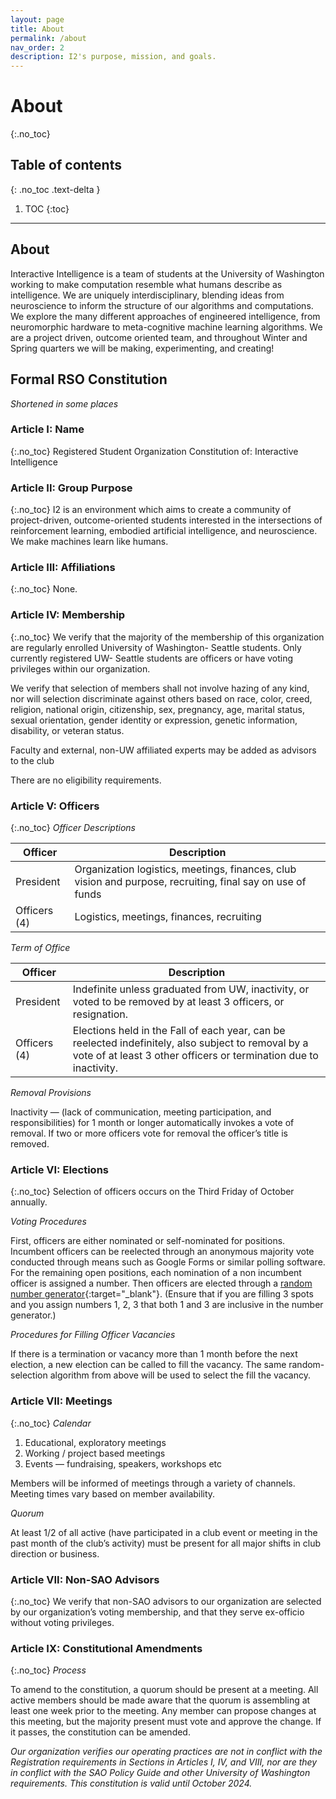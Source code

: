 ```yaml
---
layout: page
title: About
permalink: /about
nav_order: 2
description: I2's purpose, mission, and goals.
---
```


# About
{:.no_toc}

## Table of contents
{: .no_toc .text-delta }

1. TOC
{:toc}

---

## About

Interactive Intelligence is a team of students at the University of Washington working to make computation resemble what humans describe as intelligence. We are uniquely interdisciplinary, blending ideas from neuroscience to inform the structure of our algorithms and computations. We explore the many different approaches of engineered intelligence, from neuromorphic hardware to meta-cognitive machine learning algorithms. We are a project driven, outcome oriented team, and throughout Winter and Spring quarters we will be making, experimenting, and creating!

## Formal RSO Constitution
*Shortened in some places*

### Article I: Name
{:.no_toc}
Registered Student Organization Constitution of: Interactive Intelligence

### Article II: Group Purpose
{:.no_toc}
I2 is an environment which aims to create a community of project-driven, outcome-oriented students interested in the intersections of reinforcement learning, embodied artificial intelligence, and neuroscience. We make machines learn like humans.

### Article III: Affiliations
{:.no_toc}
None.

### Article IV: Membership
{:.no_toc}
We verify that the majority of the membership of this organization are regularly enrolled University of Washington- Seattle students. Only currently registered UW- Seattle students are officers or have voting privileges within our organization.

We verify that selection of members shall not involve hazing of any kind, nor will selection discriminate against others based on race, color, creed, religion, national origin, citizenship, sex, pregnancy, age, marital status, sexual orientation, gender identity or expression, genetic information, disability, or veteran status.

Faculty and external, non-UW affiliated experts may be added as advisors to the club

There are no eligibility requirements.

### Article V: Officers
{:.no_toc}
*Officer Descriptions*

| Officer | Description |
| --- | --- |
| President | Organization logistics, meetings, finances, club vision and purpose, recruiting, final say on use of funds
| Officers (4) | Logistics, meetings, finances, recruiting |

*Term of Office*

| Officer | Description |
| --- | --- |
| President | Indefinite unless graduated from UW, inactivity, or voted to be removed by at least 3 officers, or resignation. |
| Officers (4) | Elections held in the Fall of each year, can be reelected indefinitely, also subject to removal by a vote of at least 3 other officers or termination due to inactivity. |

*Removal Provisions*

Inactivity — (lack of communication, meeting participation, and responsibilities) for 1 month or longer automatically invokes a vote of removal. If two or more officers vote for removal the officer’s title is removed.

### Article VI: Elections
{:.no_toc}
Selection of officers occurs on the Third Friday of October annually.

*Voting Procedures*

First, officers are either nominated or self-nominated for positions. Incumbent officers can be reelected through an anonymous majority vote conducted through means such as Google Forms or similar polling software. For the remaining open positions, each nomination of a non incumbent officer is assigned a number. Then officers are elected through a [random number generator](https://www.google.com/search?client=firefox-b-1-d&q=random+number+generator){:target="_blank"}. (Ensure that if you are filling 3 spots and you assign numbers 1, 2, 3 that both 1 and 3 are inclusive in the number generator.)

*Procedures for Filling Officer Vacancies*

If there is a termination or vacancy more than 1 month before the next election, a new election can be called to fill the vacancy. The same random-selection algorithm from above will be used to select the fill the vacancy.

### Article VII: Meetings
{:.no_toc}
*Calendar*

1. Educational, exploratory meetings
2. Working / project based meetings
3. Events — fundraising, speakers, workshops etc

Members will be informed of meetings through a variety of channels. Meeting times vary based on member availability.

*Quorum*

At least 1/2 of all active (have participated in a club event or meeting in the past month of the club’s activity) must be present for all major shifts in club direction or business.

### Article VII: Non-SAO Advisors
{:.no_toc}
We verify that non-SAO advisors to our organization are selected by our organization’s voting membership, and that they serve ex-officio without voting privileges. 

### Article IX: Constitutional Amendments
{:.no_toc}
*Process*

To amend to the constitution, a quorum should be present at a meeting. All active members should be made aware that the quorum is assembling at least one week prior to the meeting. Any member can propose changes at this meeting, but the majority present must vote and approve the change. If it passes, the constitution can be amended.

*Our organization verifies our operating practices are not in conflict with the Registration requirements in Sections in Articles I, IV, and VIII, nor are they in conflict with the SAO Policy Guide and other University of Washington requirements. This constitution is valid until October 2024.*
